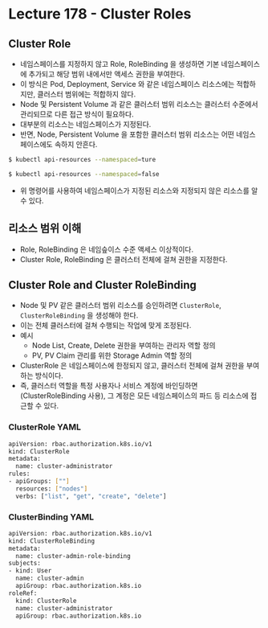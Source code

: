 # Lecture 178 - Cluster Roles

## Cluster Role

- 네임스페이스를 지정하지 않고 Role, RoleBinding 을 생성하면 기본 네임스페이스에 추가되고 해당 범위 내에서만 액세스 권한을 부여한다.
- 이 방식은 Pod, Deployment, Service 와 같은 네임스페이스 리소스에는 적합하지만, 클러스터 범위에는 적합하지 않다.
- Node 및 Persistent Volume 과 같은 클러스터 범위 리소스는 클러스터 수준에서 관리되므로 다른 접근 방식이 필요하다.
- 대부분의 리소스는 네임스페이스가 지정된다.
- 반면, Node, Persistent Volume 을 포함한 클러스터 범위 리소스는 어떤 네임스페이스에도 속하지 안흔다.

```bash
$ kubectl api-resources --namespaced=ture

$ kubectl api-resources --namespaced=false
```

- 위 명령어를 사용하여 네임스페이스가 지정된 리소스와 지정되지 않은 리소스를 알 수 있다.

## 리소스 범위 이해

- Role, RoleBinding 은 네임슾이스 수준 액세스 이상적이다.
- Cluster Role, RoleBinding 은 클러스터 전체에 걸쳐 권한을 지정한다.

## Cluster Role and Cluster RoleBinding

- Node 및 PV 같은 클러스터 범위 리소스를 승인하려면 `ClusterRole`, `ClusterRoleBinding` 을 생성해야 한다.
- 이는 전체 클러스터에 걸쳐 수행되는 작업에 맞게 조정된다.
- 예시
  - Node List, Create, Delete 권한을 부여하는 관리자 역할 정의
  - PV, PV Claim 관리를 위한 Storage Admin 역할 정의
- ClusterRole 은 네임스페이스에 한정되지 않고, 클러스터 전체에 걸쳐 권한을 부여하는 방식이다.
- 즉, 클러스터 역할을 특정 사용자나 서비스 계정에 바인딩하면(ClusterRoleBinding 사용), 그 계정은 모든 네임스페이스의 파드 등 리소스에 접근할 수 있다.

### ClusterRole YAML
```bash
apiVersion: rbac.authorization.k8s.io/v1
kind: ClusterRole
metadata:
  name: cluster-administrator
rules:
- apiGroups: [""]
  resources: ["nodes"]
  verbs: ["list", "get", "create", "delete"]
```

### ClusterBinding YAML
```bash
apiVersion: rbac.authorization.k8s.io/v1
kind: ClusterRoleBinding
metadata:
  name: cluster-admin-role-binding
subjects:
- kind: User
  name: cluster-admin
  apiGroup: rbac.authorization.k8s.io
roleRef:
  kind: ClusterRole
  name: cluster-administrator
  apiGroup: rbac.authorization.k8s.io
```